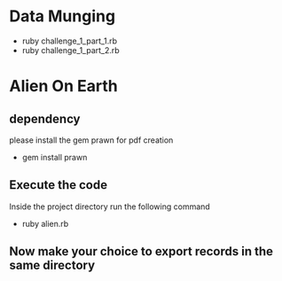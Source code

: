 # Data Munging

- ruby challenge_1_part_1.rb
- ruby challenge_1_part_2.rb

# Alien On Earth

## dependency

please install the gem prawn for pdf creation
- gem install prawn

## Execute the code

Inside the project directory run the following command
- ruby alien.rb

## Now make your choice to export records in the same directory